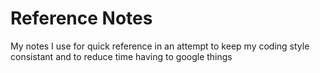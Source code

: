 # Reference Notes

My notes I use for quick reference in an attempt to keep my coding style consistant and to reduce time having to google things
